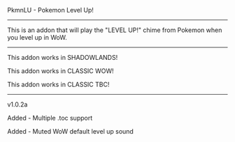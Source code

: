 
PkmnLU - Pokemon Level Up!

 ------------------------------

This is an addon that will play the "LEVEL UP!" chime from Pokemon when you level up in WoW.

 ------------------------------

This addon works in SHADOWLANDS!

This addon works in CLASSIC WOW!

This addon works in CLASSIC TBC!

 ------------------------------

v1.0.2a

Added - Multiple .toc support

Added - Muted WoW default level up sound
